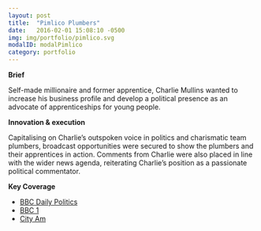 ```yaml
---
layout: post
title:  "Pimlico Plumbers"
date:   2016-02-01 15:08:10 -0500
img: img/portfolio/pimlico.svg
modalID: modalPimlico
category: portfolio
---
```

**Brief**

Self-made millionaire and former apprentice, Charlie Mullins wanted to increase his business profile and develop a political presence as an advocate of apprenticeships for young people.

**Innovation & execution**

Capitalising on Charlie’s outspoken voice in politics and charismatic team plumbers, broadcast opportunities were secured to show the plumbers and their apprentices in action. Comments from Charlie were also placed in line with the wider news agenda, reiterating Charlie’s position as a passionate political commentator.

**Key Coverage**

* <a href="http://www.pimlicoplumbers.com/media/pimlico-on-tv/the-daily-poiltics/nick-boles-mp-with-pimlico-s-apprentice" target="_blank"> BBC Daily Politics </a>
* <a href="http://www.pimlicoplumbers.com/media/pimlico-on-tv/bbc1-oxford-street-revealed/dave-helps-the-beauty-shop" target="_blank"> BBC 1 </a>
* <a href="http://www.cityam.com/226387/pimlico-pumbers-boss-charlie-mullins-resigns-from-business-for-britain-over-eu-exit-campaign" target="_blank"> City Am </a>
